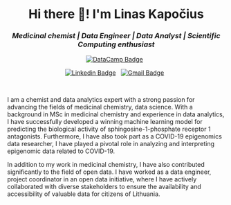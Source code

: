 <h1 align="center">Hi there 👋! I'm Linas Kapočius</h1>

<h3 align="center"><i>Medicinal chemist | Data Engineer | Data Analyst | Scientific Computing enthusiast</i></h3>

<div align="center">
	
[![DataCamp Badge](https://img.shields.io/badge/Datacamp-05192D?style=for-the-badge&logo=datacamp&logoColor=65FF8F)](https://www.datacamp.com/statement-of-accomplishment/track/9d6048aa5b1753e26d9c17a9785854128e0a311b)&nbsp;&nbsp;
	
</div>

<div align="center">
	
[![Linkedin Badge](https://img.shields.io/badge/LinkedIn-0077B5?style=flat&logo=linkedin&logoColor=white)](https://www.linkedin.com/in/linas-kapocius/)&nbsp;&nbsp;
[![Gmail Badge](https://img.shields.io/badge/Gmail-D14836?style=flat&logo=gmail&logoColor=white&link=mailto:linas.kapocius@gmail.com)](mailto:linas.kapocius@gmail.com)&nbsp;&nbsp;
	
</div>

<br>

I am a chemist and data analytics expert with a strong passion for advancing the fields of medicinal chemistry, data science. With a background in MSc in medicinal chemistry and experience in data analytics, I have successfully developed a winning machine learning model for predicting the biological activity of sphingosine-1-phosphate receptor 1 antagonists. Furthermore, I have also took part as a COVID-19 epigenomics data researcher, I have played a pivotal role in analyzing and interpreting epigenomic data related to COVID-19.

In addition to my work in medicinal chemistry, I have also contributed significantly to the field of open data. I have worked as a data engineer, project coordinator in an open data initiative, where I have actively collaborated with diverse stakeholders to ensure the availability and accessibility of valuable data for citizens of Lithuania.
</br>
